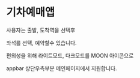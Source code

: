 # 기차예매앱

사용자는 출발, 도착역을 선택후

좌석를 선택, 예약할수 있습니다.

편의성을 위해 라이트모드, 다크모드를 MOON 아이콘으로 

appbar 상단우측부분 메인페이지에서 지원합니다.
